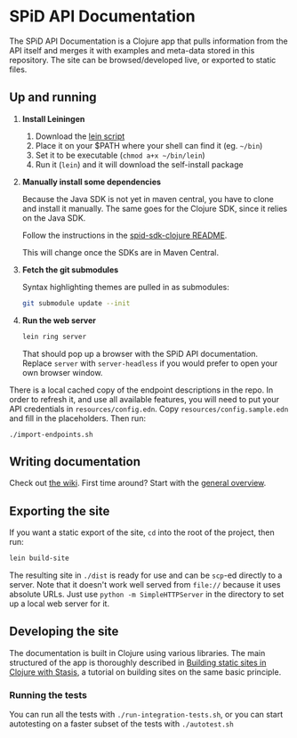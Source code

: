 # SPiD API Documentation

The SPiD API Documentation is a Clojure app that pulls information
from the API itself and merges it with examples and meta-data stored
in this repository. The site can be browsed/developed live, or
exported to static files.

## Up and running

1. **Install Leiningen**

   1. Download the [lein script](https://raw.github.com/technomancy/leiningen/stable/bin/lein)
   2. Place it on your $PATH where your shell can find it (eg. `~/bin`)
   3. Set it to be executable (`chmod a+x ~/bin/lein`)
   4. Run it (`lein`) and it will download the self-install package

2. **Manually install some dependencies**

   Because the Java SDK is not yet in maven central, you have to clone and
   install it manually. The same goes for the Clojure SDK, since it relies
   on the Java SDK.

   Follow the instructions in the [spid-sdk-clojure README](https://github.com/spid-tech-docs/spid-sdk-clojure).

   This will change once the SDKs are in Maven Central.

3. **Fetch the git submodules**

   Syntax highlighting themes are pulled in as submodules:

   ```sh
   git submodule update --init
   ```

4. **Run the web server**

   ```sh
   lein ring server
   ```

   That should pop up a browser with the SPiD API documentation.
   Replace `server` with `server-headless` if you would prefer to open
   your own browser window.

There is a local cached copy of the endpoint descriptions in the repo. In order
to refresh it, and use all available features, you will need to put your API
credentials in `resources/config.edn`. Copy `resources/config.sample.edn` and
fill in the placeholders. Then run:

```
./import-endpoints.sh
```

## Writing documentation

Check out
[the wiki](https://github.com/spid-tech-docs/spid-tech-docs/wiki).
First time around? Start with the
[general overview](https://github.com/spid-tech-docs/spid-tech-docs/wiki/general-overview).

## Exporting the site

If you want a static export of the site, `cd` into the root of the project, then
run:

```sh
lein build-site
```

The resulting site in `./dist` is ready for use and can be `scp`-ed directly to
a server. Note that it doesn't work well served from `file://` because it
uses absolute URLs. Just use `python -m SimpleHTTPServer` in the directory to
set up a local web server for it.

## Developing the site

The documentation is built in Clojure using various libraries. The main
structured of the app is thoroughly described in
[Building static sites in Clojure with Stasis](http://cjohansen.no/building-static-sites-in-clojure-with-stasis),
a tutorial on building sites on the same basic principle.

### Running the tests

You can run all the tests with `./run-integration-tests.sh`, or you
can start autotesting on a faster subset of the tests with
`./autotest.sh`
